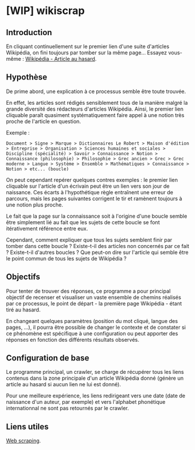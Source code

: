 # [WIP] wikiscrap

## Introduction

En cliquant continuellement sur le premier lien d'une suite d'articles Wikipédia, on fini toujours par tomber sur la même page...
Essayez vous-même : [Wikipédia - Article au hasard](https://fr.wikipedia.org/wiki/Sp%C3%A9cial:Page_au_hasard).

## Hypothèse

De prime abord, une explication à ce processus semble être toute trouvée.

En effet, les articles sont rédigés sensiblement tous de la manière malgré la grande diversité des rédacteurs d'articles Wikipédia. Ainsi, le premier lien cliquable paraît quasiment systématiquement faire appel à une notion très proche de l'article en question.

Exemple :

    Document > Signe > Marque > Dictionnaires Le Robert > Maison d'édition > Entreprise > Organisation > Sciences humaines et sociales > Discipline (spécialité) > Savoir > Connaissance > Notion > Connaissance (philosophie) > Philosophie > Grec ancien > Grec > Grec moderne > Langue > Système > Ensemble > Mathématiques > Connaissance > Notion > etc... (boucle)

On peut cependant repérer quelques contres exemples : le premier lien cliquable sur l'article d'un écrivain peut être un lien vers son jour de naissance. Ces écarts à l'hypothétique règle entraînent une erreur de parcours, mais les pages suivantes corrigent le tir et ramènent toujours à une notion plus proche.

Le fait que la page sur la connaissance soit à l'origine d'une boucle semble être simplement lié au fait que les sujets de cette boucle se font itérativement référence entre eux.

Cependant, comment expliquer que tous les sujets semblent finir par tomber dans cette boucle ? Existe-t-il des articles non concernés par ce fait ? Existe-t-il d'autres boucles ? Que peut-on dire sur l'article qui semble être le point commun de tous les sujets de Wikipédia ?

## Objectifs

Pour tenter de trouver des réponses, ce programme a pour principal objectif de recenser et visualiser un vaste ensemble de chemins réalisés par ce processus, le point de départ - la première page Wikipédia - étant tiré au hasard.

En changeant quelques paramètres (position du mot cliqué, langue des pages, ...), il pourra être possible de changer le contexte et de constater si ce phénomène est spécifique à une configuration ou peut apporter des réponses en fonction des différents résultats observés.

## Configuration de base

Le programme principal, un crawler, se charge de récupérer tous les liens contenus dans la zone principale d'un article Wikipédia donné (génère un article au hasard si aucun lien ne lui est donné).

Pour une meilleure expérience, les liens redirigeant vers une date (date de naissance d'un auteur, par exemple) et vers l'alphabet phonétique internationnal ne sont pas retournés par le crawler.

## Liens utiles

[Web scraping](https://fr.wikipedia.org/wiki/Web_scraping).
